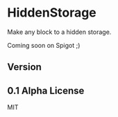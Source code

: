 # HiddenStorage

Make any block to a hidden storage.

Coming soon on Spigot ;)

Version
----
0.1 Alpha
License
----
MIT